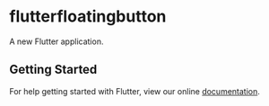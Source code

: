 # flutterfloatingbutton

A new Flutter application.

## Getting Started

For help getting started with Flutter, view our online
[documentation](https://flutter.io/).
